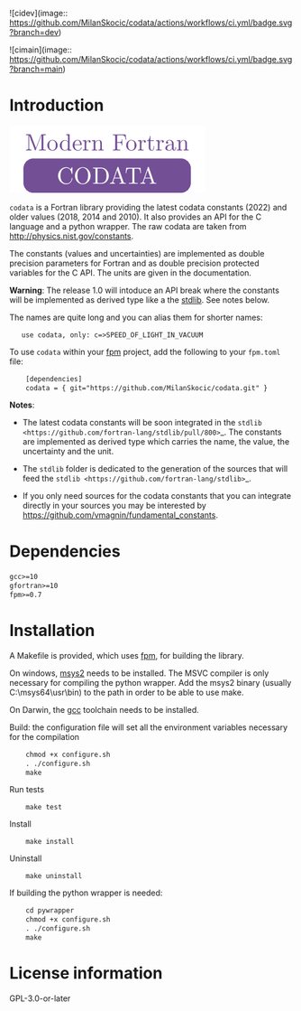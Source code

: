 ![cidev](image:: https://github.com/MilanSkocic/codata/actions/workflows/ci.yml/badge.svg?branch=dev)

![cimain](image:: https://github.com/MilanSkocic/codata/actions/workflows/ci.yml/badge.svg?branch=main)



# Introduction

![logo](media/png/logo-codata.png)

`codata` is a Fortran library providing the latest codata constants (2022) and 
older values (2018, 2014 and 2010).
It also provides an API for the C language and a python wrapper.
The raw codata are taken from http://physics.nist.gov/constants.

The constants (values and uncertainties) are implemented as double precision parameters for Fortran and
as double precision protected variables for the C API. The units are given in the documentation.

**Warning**: The release 1.0 will intoduce an API break where the constants will be implemented as derived type like a the [stdlib](https://github.com/fortran-lang/stdlib/pull/800). See notes below.

The names are quite long and you can alias them for shorter names:

```Fortran
   use codata, only: c=>SPEED_OF_LIGHT_IN_VACUUM
```

To use `codata` within your [fpm](https://github.com/fortran-lang/fpm) project,
add the following to your `fpm.toml` file:

```
    [dependencies]
    codata = { git="https://github.com/MilanSkocic/codata.git" }
```

**Notes**: 

* The latest codata constants will be soon integrated in the `stdlib <https://github.com/fortran-lang/stdlib/pull/800>`_. The constants are implemented as derived type which carries the name, the value, the uncertainty and the unit.

* The `stdlib` folder is dedicated to the generation of the sources that will feed the `stdlib <https://github.com/fortran-lang/stdlib>`_.

* If you only need sources for the codata constants that you can integrate directly in your sources you may be interested by https://github.com/vmagnin/fundamental_constants. 



# Dependencies

```
gcc>=10
gfortran>=10
fpm>=0.7
```


# Installation

A Makefile is provided, which uses [fpm](https://fpm.fortran-lang.org), for building the library.

On windows, [msys2](https://www.msys2.org) needs to be installed. The MSVC compiler is only necessary
for compiling the python wrapper. 
Add the msys2 binary (usually C:\\msys64\\usr\\bin) to the path in order to be able to use make.

On Darwin, the [gcc](https://formulae.brew.sh/formula/gcc) toolchain needs to be installed.

Build: the configuration file will set all the environment variables necessary for the compilation

```
    chmod +x configure.sh
    . ./configure.sh
    make
```

Run tests

```
    make test
```


Install
    
``` 
    make install
```

Uninstall

```
    make uninstall
```

If building the python wrapper is needed:

```
    cd pywrapper
    chmod +x configure.sh
    . ./configure.sh
    make
```



# License information

GPL-3.0-or-later

